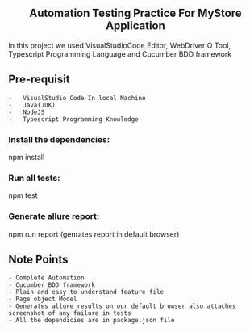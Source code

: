 <h2 align="center"> Automation Testing Practice For MyStore Application </h1>

In this project we used VisualStudioCode Editor, WebDriverIO Tool, Typescript Programming Language and Cucumber BDD framework

## Pre-requisit
    -   VisualStudio Code In local Machine
    -   Java(JDK)
    -   NodeJS
    -   Typescript Programming Knowledge

### Install the dependencies:<br>

npm install<br>


### Run all tests:

npm test


### Generate allure report:<br>
npm run report (genrates report in default browser)


## Note Points
	- Complete Automation
    - Cucumber BDD framework
    - Plain and easy to understand feature file
    - Page object Model
    - Generates allure results on our default browser also attaches screenshot of any failure in tests
    - All the dependicies are in package.json file
